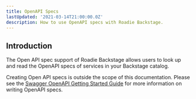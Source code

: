 ```yaml
---
title: OpenAPI Specs
lastUpdated: '2021-03-14T21:00:00.0Z'
description: How to use OpenAPI specs with Roadie Backstage.
---
```


## Introduction

The Open API spec support of Roadie Backstage allows users to look up and read the OpenAPI specs of
services in your Backstage catalog.

Creating Open API specs is outside the scope of this documentation. Please see the [Swagger
OpenAPI Getting Started Guide](https://swagger.io/tools/open-source/getting-started/) for more
information on writing OpenAPI specs.

###
